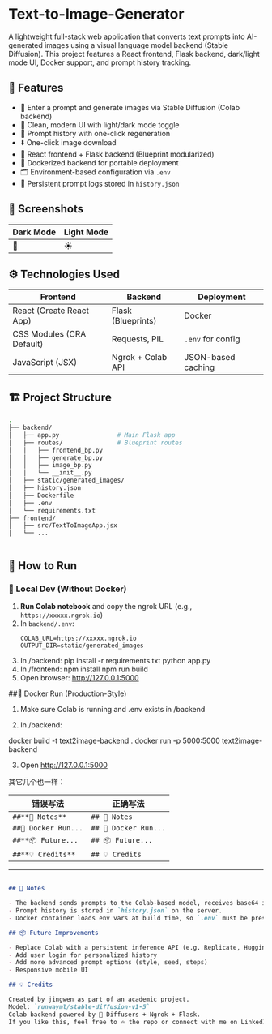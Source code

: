 # Text-to-Image-Generator
A lightweight full-stack web application that converts text prompts into AI-generated images using a visual language model backend (Stable Diffusion).   This project features a React frontend, Flask backend, dark/light mode UI, Docker support, and prompt history tracking.


## 🌟 Features

- 🧠 Enter a prompt and generate images via Stable Diffusion (Colab backend)
- 🎨 Clean, modern UI with light/dark mode toggle
- 📜 Prompt history with one-click regeneration
- ⬇️ One-click image download
- 🧊 React frontend + Flask backend (Blueprint modularized)
- 🐳 Dockerized backend for portable deployment
- 🗂️ Environment-based configuration via `.env`
- 📝 Persistent prompt logs stored in `history.json`



## 📸 Screenshots

| Dark Mode | Light Mode |
|-----------|------------|
| 🌙 | ☀|



## ⚙️ Technologies Used

| Frontend                    | Backend            | Deployment |
|----------------------------|--------------------|------------|
| React (Create React App)   | Flask (Blueprints) | Docker     |
| CSS Modules (CRA Default)  | Requests, PIL      | `.env` for config |
| JavaScript (JSX)           | Ngrok + Colab API  | JSON-based caching |




## 🏗️ Project Structure

```bash
.
├── backend/
│   ├── app.py                # Main Flask app
│   ├── routes/               # Blueprint routes
│   │   ├── frontend_bp.py
│   │   ├── generate_bp.py
│   │   ├── image_bp.py
│   │   └── __init__.py
│   ├── static/generated_images/
│   ├── history.json
│   ├── Dockerfile
│   ├── .env
│   └── requirements.txt
├── frontend/
│   ├── src/TextToImageApp.jsx
│   └── ...



```


## 🚀 How to Run

### 🧪 Local Dev (Without Docker)

1. **Run Colab notebook** and copy the ngrok URL (e.g., `https://xxxxx.ngrok.io`)
2. In `backend/.env`:
   ```env
   COLAB_URL=https://xxxxx.ngrok.io
   OUTPUT_DIR=static/generated_images
3. In /backend:
pip install -r requirements.txt
python app.py
4. In /frontend:
npm install
npm run build
5. Open browser: http://127.0.0.1:5000


##🐳 Docker Run (Production-Style)

1. Make sure Colab is running and .env exists in /backend

2. In /backend:

docker build -t text2image-backend .
docker run -p 5000:5000 text2image-backend

3. Open http://127.0.0.1:5000


其它几个也一样：

| 错误写法             | 正确写法           |
|----------------------|--------------------|
| `##**🧠 Notes**`     | `## 🧠 Notes`       |
| `##🐳 Docker Run...` | `## 🐳 Docker Run...` |
| `##**📦 Future...`   | `## 📦 Future...`   |
| `##**💡 Credits**`   | `## 💡 Credits`     |

---

##

```markdown
## 🧠 Notes

- The backend sends prompts to the Colab-based model, receives base64 image, and serves it via Flask.
- Prompt history is stored in `history.json` on the server.
- Docker container loads env vars at build time, so `.env` must be present when running `docker build`.

## 📦 Future Improvements

- Replace Colab with a persistent inference API (e.g. Replicate, Hugging Face Inference API)
- Add user login for personalized history
- Add more advanced prompt options (style, seed, steps)
- Responsive mobile UI

## 💡 Credits

Created by jingwen as part of an academic project.  
Model: `runwayml/stable-diffusion-v1-5`  
Colab backend powered by 🤗 Diffusers + Ngrok + Flask.  
If you like this, feel free to ⭐️ the repo or connect with me on LinkedIn.

